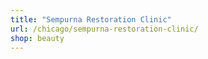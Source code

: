 ```yaml
---
title: "Sempurna Restoration Clinic"
url: /chicago/sempurna-restoration-clinic/
shop: beauty
---
```


